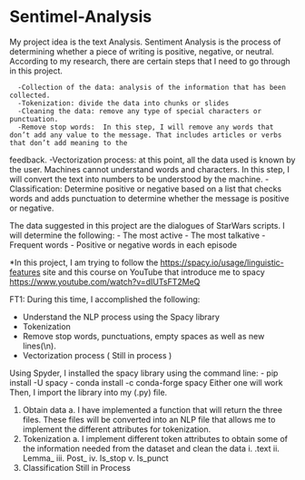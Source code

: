 # Sentimel-Analysis

My project idea is the text Analysis. 
Sentiment Analysis is the process of determining whether a piece of writing is positive, negative, or neutral.
According to my research, there are certain steps that I need to go through in this project.

      -Collection of the data: analysis of the information that has been collected. 
      -Tokenization: divide the data into chunks or slides 
      -Cleaning the data: remove any type of special characters or punctuation.
      -Remove stop words:  In this step, I will remove any words that don’t add any value to the message. That includes articles or verbs that don’t add meaning to the
feedback.
      -Vectorization process: at this point, all the data used is known by the user. Machines cannot understand words and characters. 
In this step, I will convert the text into numbers to be understood by the machine. 
      -Classification: Determine positive or negative based on a list that checks words and adds punctuation to determine whether the message is positive or negative.

The data suggested in this project are the dialogues of StarWars scripts. 
I will determine the following:
      -	The most active 
      -	The most talkative 
      -	Frequent words 
      -	Positive or negative words in each episode 


*In this project, I am trying to follow the  https://spacy.io/usage/linguistic-features site
and this course on YouTube that introduce me to spacy https://www.youtube.com/watch?v=dIUTsFT2MeQ 


FT1:
During this time, I accomplished the following:

-	Understand the NLP process using the Spacy library 
-	Tokenization 
-	Remove stop words, punctuations, empty spaces as well as new lines(\n).
- Vectorization process  ( Still in process ) 


Using Spyder, I installed the spacy library using the command line: 
      -	pip install -U spacy 
      -	conda install -c conda-forge spacy
Either one will work 
Then, I import the library into my (.py) file. 
1)	Obtain data 
a.	I have implemented a function that will return the three files. These files will be converted into an NLP file that allows me to implement the different attributes for tokenization. 
2)	Tokenization
a.	I implement different token attributes to obtain some of the information needed from the dataset and clean the data 
          i.	.text
          ii.	Lemma_
          iii.	Post_
          iv.	Is_stop
          v.	Is_punct 
3)	Classification 
 				Still in Process  





